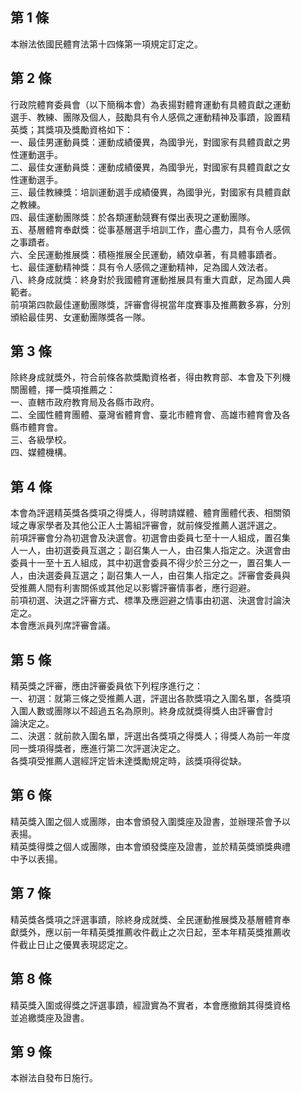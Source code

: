 第 1 條
-------
本辦法依國民體育法第十四條第一項規定訂定之。

第 2 條
-------
行政院體育委員會（以下簡稱本會）為表揚對體育運動有具體貢獻之運動  
選手、教練、團隊及個人，鼓勵具有令人感佩之運動精神及事蹟，設置精  
英獎；其獎項及獎勵資格如下：  
一、最佳男運動員獎：運動成績優異，為國爭光，對國家有具體貢獻之男  
    性運動選手。  
二、最佳女運動員獎：運動成績優異，為國爭光，對國家有具體貢獻之女  
    性運動選手。  
三、最佳教練獎：培訓運動選手成績優異，為國爭光，對國家有具體貢獻  
    之教練。  
四、最佳運動團隊獎：於各類運動競賽有傑出表現之運動團隊。  
五、基層體育奉獻獎：從事基層選手培訓工作，盡心盡力，具有令人感佩  
    之事蹟者。  
六、全民運動推展獎：積極推展全民運動，績效卓著，有具體事蹟者。  
七、最佳運動精神獎：具有令人感佩之運動精神，足為國人效法者。  
八、終身成就獎：終身對於我國體育運動推展具有重大貢獻，足為國人典  
    範者。  
前項第四款最佳運動團隊獎，評審會得視當年度賽事及推薦數多寡，分別  
頒給最佳男、女運動團隊獎各一隊。

第 3 條
-------
除終身成就獎外，符合前條各款獎勵資格者，得由教育部、本會及下列機  
關團體，擇一獎項推薦之：  
一、直轄市政府教育局及各縣市政府。  
二、全國性體育團體、臺灣省體育會、臺北市體育會、高雄市體育會及各  
    縣市體育會。  
三、各級學校。  
四、媒體機構。

第 4 條
-------
本會為評選精英獎各獎項之得獎人，得聘請媒體、體育團體代表、相關領  
域之專家學者及其他公正人士籌組評審會，就前條受推薦人選評選之。  
前項評審會分為初選會及決選會。初選會由委員七至十一人組成，置召集  
人一人，由初選委員互選之；副召集人一人，由召集人指定之。決選會由  
委員十一至十五人組成，其中初選會委員不得少於三分之一，置召集人一  
人，由決選委員互選之；副召集人一人，由召集人指定之。評審會委員與  
受推薦人間有利害關係或其他足以影響評審情事者，應行迴避。  
前項初選、決選之評審方式、標準及應迴避之情事由初選、決選會討論決  
定之。  
本會應派員列席評審會議。

第 5 條
-------
精英獎之評審，應由評審委員依下列程序進行之：  
一、初選：就第三條之受推薦人選，評選出各款獎項之入圍名單，各獎項  
    入圍人數或團隊以不超過五名為原則。終身成就獎得獎人由評審會討  
    論決定之。  
二、決選：就前款入圍名單，評選出各獎項之得獎人；得獎人為前一年度  
    同一獎項得獎者，應進行第二次評選決定之。  
各獎項受推薦人選經評定皆未達獎勵規定時，該獎項得從缺。

第 6 條
-------
精英獎入圍之個人或團隊，由本會頒發入圍獎座及證書，並辦理茶會予以  
表揚。  
精英獎得獎之個人或團隊，由本會頒發獎座及證書，並於精英獎頒獎典禮  
中予以表揚。

第 7 條
-------
精英獎各獎項之評選事蹟，除終身成就獎、全民運動推展獎及基層體育奉  
獻獎外，應以前一年精英獎推薦收件截止之次日起，至本年精英獎推薦收  
件截止日止之優異表現認定之。

第 8 條
-------
精英獎入圍或得獎之評選事蹟，經證實為不實者，本會應撤銷其得獎資格  
並追繳獎座及證書。

第 9 條
-------
本辦法自發布日施行。

